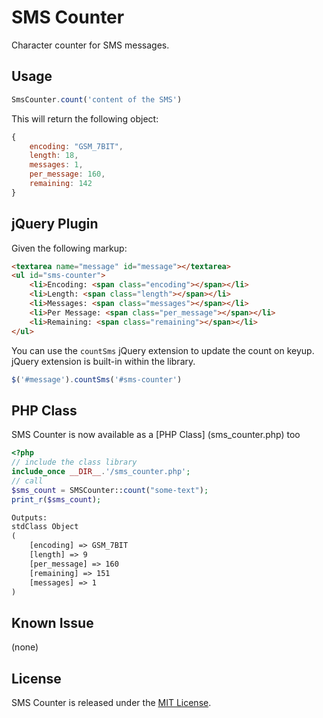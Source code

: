 SMS Counter
=============================

Character counter for SMS messages.


Usage
----------

```javascript
SmsCounter.count('content of the SMS')
```

This will return the following object:

```javascript
{
	encoding: "GSM_7BIT",
	length: 18,
	messages: 1,
	per_message: 160,
	remaining: 142
}
```

jQuery Plugin
----------

Given the following markup:

```html
<textarea name="message" id="message"></textarea>
<ul id="sms-counter">
	<li>Encoding: <span class="encoding"></span></li>
	<li>Length: <span class="length"></span></li>
	<li>Messages: <span class="messages"></span></li>
	<li>Per Message: <span class="per_message"></span></li>
	<li>Remaining: <span class="remaining"></span></li>
</ul>
```

You can use the `countSms` jQuery extension to update the count on keyup. jQuery extension is built-in within the  library.

```javascript
$('#message').countSms('#sms-counter')
```

PHP Class
-----------
SMS Counter is now available as a [PHP Class] (sms_counter.php) too
```php
<?php
// include the class library
include_once __DIR__.'/sms_counter.php';
// call
$sms_count = SMSCounter::count("some-text");
print_r($sms_count);
```
```html
Outputs: 
stdClass Object
(
    [encoding] => GSM_7BIT
    [length] => 9
    [per_message] => 160
    [remaining] => 151
    [messages] => 1
)
````

Known Issue
----

(none)


## License

SMS Counter is released under the [MIT License](LICENSE.txt).
